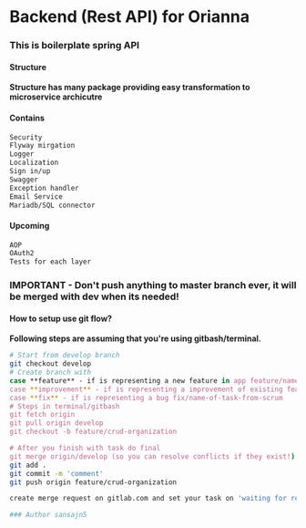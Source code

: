 # Backend (Rest API) for Orianna

### This is boilerplate spring API

#### Structure
**Structure has many package providing easy transformation to microservice archicutre**

#### Contains

```bash
Security
Flyway mirgation
Logger
Localization
Sign in/up 
Swagger
Exception handler
Email Service
Mariadb/SQL connector
```

#### Upcoming 
```bash
AOP
OAuth2
Tests for each layer
```

### IMPORTANT - Don't push anything to master branch ever, it will be merged with dev when its needed!

#### How to setup use git flow?

**Following steps are assuming that you're using gitbash/terminal.**

```bash
# Start from develop branch
git checkout develop
# Create branch with
case **feature** - if is representing a new feature in app feature/name-of-task-from-scrum
case **improvement** - if is representing a improvement of existing feature improvement/name-of-task-from-scrum
case **fix** - if is representing a bug fix/name-of-task-from-scrum
# Steps in terminal/gitbash
git fetch origin
git pull origin develop
git checkout -b feature/crud-organization

# After you finish with task do final
git merge origin/develop (so you can resolve conflicts if they exist!)
git add .
git commit -m 'comment'
git push origin feature/crud-organization

create merge request on gitlab.com and set your task on 'waiting for review'

### Author sansajn5